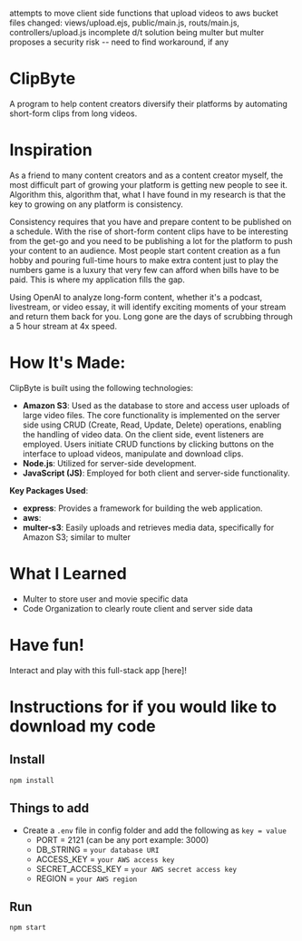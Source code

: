 attempts to move client side functions that upload videos to aws bucket
files changed: views/upload.ejs, public/main.js, routs/main.js, controllers/upload.js
incomplete d/t solution being multer but multer proposes a security risk -- need to find workaround, if any

# ClipByte
A program to help content creators diversify their platforms by automating short-form clips from long videos.

# Inspiration
As a friend to many content creators and as a content creator myself, the most difficult part of growing your platform is getting new people to see it. Algorithm this, algorithm that, what I have found in my research is that the key to growing on any platform is consistency.

Consistency requires that you have and prepare content to be published on a schedule. With the rise of short-form content clips have to be interesting from the get-go and you need to be publishing a lot for the platform to push your content to an audience. Most people start content creation as a fun hobby and pouring full-time hours to make extra content just to play the numbers game is a luxury that very few can afford when bills have to be paid. This is where my application fills the gap.

Using OpenAI to analyze long-form content, whether it's a podcast, livestream, or video essay, it will identify exciting moments of your stream and return them back for you. Long gone are the days of scrubbing through a 5 hour stream at 4x speed.

# How It's Made:
ClipByte is built using the following technologies:

- **Amazon S3**: Used as the database to store and access user uploads of large video files. The core functionality is implemented on the server side using CRUD (Create, Read, Update, Delete) operations, enabling the handling of video data. On the client side, event listeners are employed. Users initiate CRUD functions by clicking buttons on the interface to upload videos, manipulate and download clips.
- **Node.js**: Utilized for server-side development.
- **JavaScript (JS)**: Employed for both client and server-side functionality.

**Key Packages Used**:

- **express**: Provides a framework for building the web application.
- **aws**: 
- **multer-s3**: Easily uploads and retrieves media data, specifically for Amazon S3; similar to multer

# What I Learned
- Multer to store user and movie specific data
- Code Organization to clearly route client and server side data

# Have fun!
Interact and play with this full-stack app [here]!

# Instructions for if you would like to download my code

## Install
`npm install`

## Things to add

- Create a `.env` file in config folder and add the following as `key = value`
  - PORT = 2121 (can be any port example: 3000)
  - DB_STRING = `your database URI`
  - ACCESS_KEY = `your AWS access key`
  - SECRET_ACCESS_KEY = `your AWS secret access key`
  - REGION = `your AWS region`

## Run

`npm start`